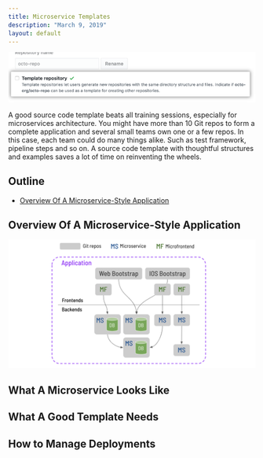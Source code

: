 ```yaml
---
title: Microservice Templates
description: "March 9, 2019"
layout: default
---
```


![cover](Microservice-Templates/cover.png)

A good source code template beats all training sessions, especially for microservices architecture. You might have more than 10 Git repos to form a complete application and several small teams own one or a few repos. In this case, each team could do many things alike. Such as test framework, pipeline steps and so on. A source code template with thoughtful structures and examples saves a lot of time on reinventing the wheels. 

## Outline

* [Overview Of A Microservice-Style Application](#OverviewOfAMicroservice-StyleApplication)

## Overview Of A Microservice-Style Application

![cover](Microservice-Templates/app-overview.png)

## What A Microservice Looks Like

## What A Good Template Needs

## How to Manage Deployments
